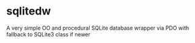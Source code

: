 # sqlitedw
A very simple OO and procedural SQLite database wrapper via PDO with fallback to SQLite3 class if newer
